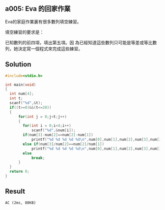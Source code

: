 ## a005: Eva 的回家作業
Eva的家庭作業裏有很多數列填空練習。

填空練習的要求是：

已知數列的前四項，填出第五項。因 為已經知道這些數列只可能是等差或等比數列，她決定寫一個程式來完成這些練習。

## Solution
```C
#include<stdio.h>

int main(void)
{
  int num[4];
  int t;
  scanf("%d",&t);
  if((t>=0)&&(t<=20))
  {
      for(int j = 0;j<t;j++)
      {
        for(int i = 0;i<4;i++)
            scanf("%d",&num[i]);
        if(num[3]-num[2]==num[2]-num[1])
            printf("%d %d %d %d %d\n",num[0],num[1],num[2],num[3],num[3]+(num[2]-num[1]));
        else if(num[3]/num[2]==num[2]/num[1])
            printf("%d %d %d %d %d\n",num[0],num[1],num[2],num[3],num[3]*(num[2]/num[1]));
        else
            break;
      }
  }
  return 0;
}
```
## Result
	AC (2ms, 80KB)
